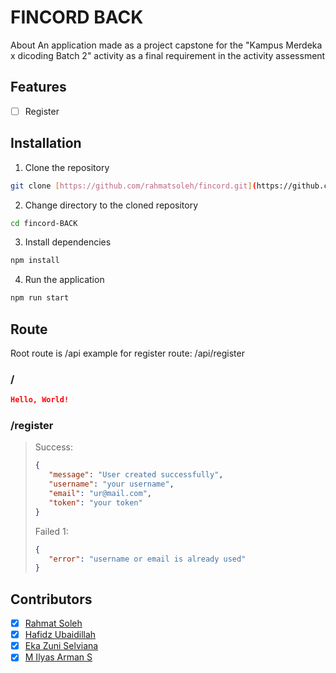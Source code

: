 # FINCORD BACK
About An application made as a project capstone for the "Kampus Merdeka x dicoding Batch 2" activity as a final requirement in the activity assessment

## Features
- [ ] Register

## Installation
1. Clone the repository
```bash
git clone [https://github.com/rahmatsoleh/fincord.git](https://github.com/Dzyfhuba/fincord-back.git)
```

2. Change directory to the cloned repository
```bash
cd fincord-BACK
```

3. Install dependencies
```bash
npm install
```

4. Run the application
```bash
npm run start
```

## Route
Root route is /api
example for register route: /api/register
### /
```json
Hello, World!
```
### /register
>Success:
>```json
>{
>    "message": "User created successfully",
>    "username": "your username",
>    "email": "ur@mail.com",
>    "token": "your token"
>}
>```
>Failed 1:
>```json
>{
>    "error": "username or email is already used"
>}
>```
    
## Contributors
- [x] [Rahmat Soleh](https://github.com/rahmatsoleh)
- [x] [Hafidz Ubaidillah](https://github.com/Dzyfhuba)
- [x] [Eka Zuni Selviana](https://github.com/Ekazunis)
- [x] [M Ilyas Arman S](https://github.com/milyasarmans)
